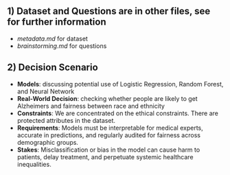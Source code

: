 ## 1) Dataset and Questions are in other files, see for further information
- *metadata.md* for dataset
- *brainstorming.md* for questions

## 2) Decision Scenario
- **Models**: discussing potential use of Logistic Regression, Random Forest, and Neural Network
- **Real-World Decision**: checking whether people are likely to get Alzheimers and fairness between race and ethnicity
- **Constraints**: We are concentrated on the ethical constraints. There are protected attributes in the dataset.
- **Requirements**: Models must be interpretable for medical experts, accurate in predictions, and regularly audited for fairness across demographic groups.
- **Stakes**: Misclassification or bias in the model can cause harm to patients, delay treatment, and perpetuate systemic healthcare inequalities.
